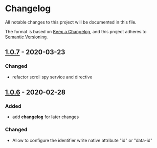 # Changelog

All notable changes to this project will be documented in this file.

The format is based on [Keep a Changelog](https://keepachangelog.com/en/1.0.0/),
and this project adheres to [Semantic Versioning](https://semver.org/spec/v2.0.0.html).

## [1.0.7] - 2020-03-23

### Changed

- refactor scroll spy service and directive

## [1.0.6] - 2020-02-28

### Added

- add **changelog** for later changes

### Changed

- Allow to configure the identifier write native attribute "id" or "data-id"

[unreleased]: https://github.com/uniprank/ngx-scrollspy/tree/master
[1.0.7]: https://github.com/uniprank/ngx-scrollspy/tree/1.0.7
[1.0.6]: https://github.com/uniprank/ngx-scrollspy/tree/1.0.6
